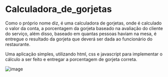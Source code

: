 # Calculadora_de_gorjetas
Como o próprio nome diz, é uma calculadora de gorjetas, onde é calculado o valor da conta, a porcentagem da gorjeta baseado na avaliação do cliente do serviço, além disso, baseado em quantas pessoas haviam na mesa, é entregue o resultado da gorjeta que deverá ser dada ao funcionário do restaurante.

Uma aplicação simples, utilizando html, css e javascript para implementar o cálculo a ser feito e entregar a porcentagem de gorjeta correta.

![image](https://user-images.githubusercontent.com/107083529/204638271-525d26be-2d34-4d0c-b330-f2519a160ed9.png)
